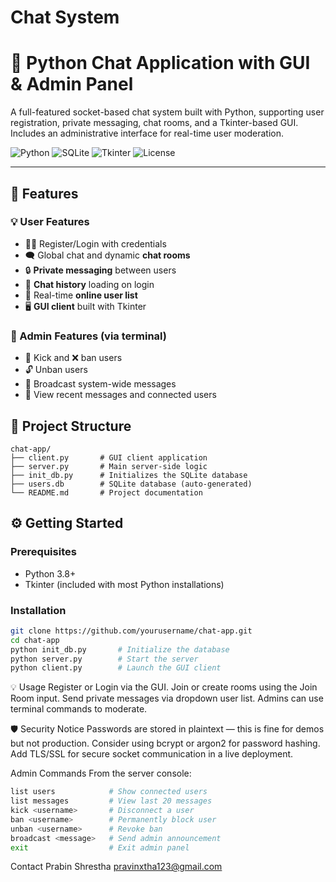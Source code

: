 # Chat System
# 💬 Python Chat Application with GUI & Admin Panel

A full-featured socket-based chat system built with Python, supporting user registration, private messaging, chat rooms, and a Tkinter-based GUI. Includes an administrative interface for real-time user moderation.

![Python](https://img.shields.io/badge/Python-3.8%2B-blue.svg)
![SQLite](https://img.shields.io/badge/Database-SQLite-lightgrey)
![Tkinter](https://img.shields.io/badge/GUI-Tkinter-green)
![License](https://img.shields.io/badge/License-MIT-yellow.svg)

---

## 🚀 Features

### 💡 User Features
- 🧑‍💻 Register/Login with credentials
- 🗨️ Global chat and dynamic **chat rooms**
- 🔒 **Private messaging** between users
- 🧾 **Chat history** loading on login
- 👥 Real-time **online user list**
- 🖥️ **GUI client** built with Tkinter

### 🔧 Admin Features (via terminal)
- 👢 Kick and ❌ ban users
- 🔓 Unban users
- 📢 Broadcast system-wide messages
- 🧠 View recent messages and connected users



## 📂 Project Structure
```
chat-app/
├── client.py       # GUI client application
├── server.py       # Main server-side logic
├── init_db.py      # Initializes the SQLite database
├── users.db        # SQLite database (auto-generated)
└── README.md       # Project documentation

```

## ⚙️ Getting Started

### Prerequisites

- Python 3.8+
- Tkinter (included with most Python installations)

### Installation

```bash
git clone https://github.com/yourusername/chat-app.git
cd chat-app
python init_db.py       # Initialize the database
python server.py        # Start the server
python client.py        # Launch the GUI client

```

💡 Usage
Register or Login via the GUI.
Join or create rooms using the Join Room input.
Send private messages via dropdown user list.
Admins can use terminal commands to moderate.

🛡️ Security Notice
Passwords are stored in plaintext — this is fine for demos but not production.
Consider using bcrypt or argon2 for password hashing.
Add TLS/SSL for secure socket communication in a live deployment.

 Admin Commands
From the server console:
```bash
list users            # Show connected users
list messages         # View last 20 messages
kick <username>       # Disconnect a user
ban <username>        # Permanently block user
unban <username>      # Revoke ban
broadcast <message>   # Send admin announcement
exit                  # Exit admin panel
```
Contact
Prabin Shrestha
pravinxtha123@gmail.com



